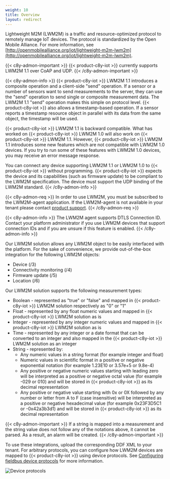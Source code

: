 ```yaml
---
weight: 10
title: Overview
layout: redirect
---
```


Lightweight M2M (LWM2M) is a traffic and resource-optimized protocol to remotely manage IoT devices. The protocol is standardized by the Open Mobile Alliance. For more information, see [http://openmobilealliance.org/iot/lightweight-m2m-lwm2m](http://openmobilealliance.org/iot/lightweight-m2m-lwm2m).

{{< c8y-admon-important >}}
{{< product-c8y-iot >}} currently supports LWM2M 1.1 over CoAP and UDP.
{{< /c8y-admon-important >}}

{{< c8y-admon-info >}}
{{< product-c8y-iot >}} LWM2M 1.1 introduces a composite operation and a client-side "send" operation. If a sensor or a number of sensors want to send measurements to the server, they can use the "send" operation to send single or composite measurement data. The LWM2M 1.1 "send" operation makes this simple on protocol level. {{< product-c8y-iot >}} also allows a timestamp-based operation. If a sensor reports a timestamp resource object in parallel with its data from the same object, the timestamp will be used.

{{< product-c8y-iot >}} LWM2M 1.1 is backward compatible. What has worked on {{< product-c8y-iot >}} LWM2M 1.0 will also work on {{< product-c8y-iot >}} LWM2M 1.1. However, {{< product-c8y-iot >}} LWM2M 1.1 introduces some new features which are not compatible with LWM2M 1.0 devices. If you try to run some of these features with LWM2M 1.0 devices, you may receive an error message response.

You can connect any device supporting LWM2M 1.1 or LWM2M 1.0 to {{< product-c8y-iot >}} without programming. {{< product-c8y-iot >}} expects the device and its capabilities (such as firmware update) to be compliant to the LWM2M specification. The device must support the UDP binding of the LWM2M standard.
{{< /c8y-admon-info >}}

{{< c8y-admon-req >}}
In order to use LWM2M, you must be subscribed to the LWM2M-agent application. If the LWM2M-agent is not available in your tenant please contact [product support](/additional-resources/contacting-support/).
{{< /c8y-admon-req >}}

{{< c8y-admon-info >}}
The LWM2M agent supports DTLS Connection ID. Contact your platform administrator if you use LWM2M devices that support connection IDs and if you are unsure if this feature is enabled.
{{< /c8y-admon-info >}}

Our LWM2M solution allows any LWM2M object to be easily interfaced with the platform. For the sake of convenience, we provide out-of-the-box integration for the following LWM2M objects:

- Device (/3)
- Connectivity monitoring (/4)
- Firmware update (/5)
- Location (/6)


Our LWM2M solution supports the following measurement types:
- Boolean - represented as "true" or "false" and mapped in {{< product-c8y-iot >}} LWM2M solution respectively as "0" or "1"
- Float - represented by any float numeric values and mapped in {{< product-c8y-iot >}} LWM2M solution as is
- Integer - represented by any integer numeric values and mapped in {{< product-c8y-iot >}} LWM2M solution as is
- Time - represented by any integer or a date format that can be converted to an integer and also mapped in the {{< product-c8y-iot >}} LWM2M solution as an integer
- String - represented by:
    - Any numeric values in a string format (for example integer and float)
    - Numeric values in scientific format in a positive or negative exponential notation (for example 1.23E10 or 3.57e+5 or 9.8e-4)
    - Any positive or negative numeric values starting with leading zero will be interpreted as a positive or negative octal value (for example -029 or 010) and will be stored in {{< product-c8y-iot >}} as its decimal representation
    - Any positive or negative value starting with 0x or 0X followed by any number or letter from A to F (case insensitive) will be interpreted as a positive or negative hexadecimal value (for example 0x23F3D5C1 or -0x42a3b3d1) and will be stored in {{< product-c8y-iot >}} as its decimal representation

{{< c8y-admon-important >}}
If a string is mapped into a measurement and the string value does not follow any of the notations above, it cannot be parsed. As a result, an alarm will be created.
{{< /c8y-admon-important >}}

To use these integrations, upload the corresponding DDF XML to your tenant.
For arbitrary protocols, you can configure how LWM2M devices are mapped to {{< product-c8y-iot >}} using device protocols. See [Configuring fieldbus device protocols](/protocol-integration/cloud-fieldbus/#configuring-fieldbus) for more information.

![Device protocols](/images/device-protocols/lwm2m/lwm2m-deviceprotocol.png)
